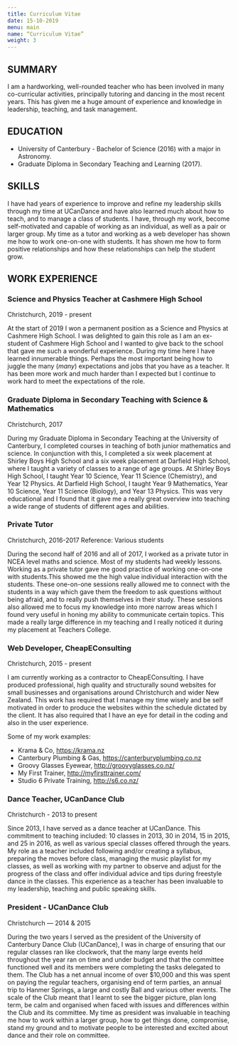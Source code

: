 ```yaml
---
title: Curriculum Vitae
date: 15-10-2019
menu: main
name: “Curriculum Vitae”
weight: 3
---
```


## SUMMARY

I am a hardworking, well-rounded teacher who has been involved in many co-curricular activities, principally tutoring and dancing in the most recent years. This has given me a huge amount of experience and knowledge in leadership, teaching, and task management.

## EDUCATION

- University of Canterbury ​​- Bachelor of Science (2016) with a major in Astronomy.
- Graduate Diploma in Secondary Teaching and Learning (2017).

## SKILLS

I have had years of experience to improve and refine my leadership skills through my time at UCanDance and have also learned much about how to teach, and to manage a class of students. I have, through my work, become self-motivated and capable of working as an individual, as well as a pair or larger group.
My time as a tutor and working as a web developer has shown me how to work one-on-one with students. It has shown me how to form positive relationships and how these relationships can help the student grow.

## WORK EXPERIENCE

### Science and Physics Teacher at Cashmere High School

<p class="sub">Christchurch, 2019 - present</p>

At the start of 2019 I won a permanent position as a Science and Physics at Cashmere High School. I was delighted to gain this role as I am an ex-student of Cashmere High School and I wanted to give back to the school that gave me such a wonderful experience. During my time here I have learned innumerable things. Perhaps the most important being how to juggle the many (_many_) expectations and jobs that you have as a teacher. It has been more work and much harder than I expected but I continue to work hard to meet the expectations of the role.

### Graduate Diploma in Secondary Teaching with Science & Mathematics

<p class="sub">Christchurch, 2017</p>

During my Graduate Diploma in Secondary Teaching at the University of Canterbury, I completed courses in teaching of both junior mathematics and science. In conjunction with this, I completed a six week placement at Shirley Boys High School and a six week placement at Darfield High School, where I taught a variety of classes to a range of age groups. At Shirley Boys High School, I taught Year 10 Science, Year 11 Science (Chemistry), and Year 12 Physics. At Darfield High School, I taught Year 9 Mathematics, Year 10 Science, Year 11 Science (Biology), and Year 13 Physics. This was very educational and I found that it gave me a really great overview into teaching a wide range of students of different ages and abilities.

### Private Tutor

<p class="sub">Christchurch, 2016-2017 Reference: Various students</p>

During the second half of 2016 and all of 2017, I worked as a private tutor in NCEA level maths and science. Most of my students had weekly lessons. Working as a private tutor gave me good practice of working one-on-one with students.This showed me the high value individual interaction with the students. These one-on-one sessions really allowed me to connect with the students in a way which gave them the freedom to ask questions without being afraid, and to really push themselves in their study. These sessions also allowed me to focus my knowledge into more narrow areas which I found very useful in honing my ability to communicate certain topics. This made a really large difference in my teaching and I really noticed it during my placement at Teachers College.

### Web Developer, CheapEConsulting

<p class="sub">Christchurch, 2015 - present</p>

I am currently working as a contractor to CheapEConsulting. I have produced professional, high quality and structurally sound websites for small businesses and organisations around Christchurch and wider New Zealand. This work has required that I manage my time wisely and be self motivated in order to produce the websites within the schedule dictated by the client. It has also required that I have an eye for detail in the coding and also in the user experience.

Some of my work examples:

- Krama & Co, ​https://krama.nz
- Canterbury Plumbing & Gas,
https://canterburyplumbing.co.nz
- Groovy Glasses Eyewear, ​http://groovyglasses.co.nz/
- My First Trainer, ​http://myfirsttrainer.com/
- Studio 6 Private Training, ​http://s6.co.nz/

### Dance Teacher, UCanDance Club

<p class="sub">Christchurch - 2013 to present</p>

Since 2013, I have served as a dance teacher at UCanDance. This commitment to teaching included: 10 classes in 2013, 30 in 2014, 15 in 2015, and 25 in 2016, as well as various special classes offered through the years. My role as a teacher included following and/or creating a syllabus, preparing the moves before class, managing the music playlist for my classes, as well as working with my partner to observe and adjust for the progress of the class and offer individual advice and tips during freestyle dance in the classes. This experience as a teacher has been invaluable to my leadership, teaching and public speaking skills.

### President - UCanDance Club

<p class="sub">Christchurch — 2014 & 2015</p>

During the two years I served as the president of the University of Canterbury Dance Club (UCanDance), I was in charge of ensuring that our regular classes ran like clockwork, that the many large events held throughout the year ran on time and under budget and that the committee functioned well and its members were completing the tasks delegated to them.
The Club has a net annual income of over $10,000 and this was spent on paying the regular teachers, organising end of term parties, an annual trip to Hanmer Springs, a large and costly Ball and various other events. The scale of the Club meant that I learnt to see the bigger picture, plan long term, be calm and organised when faced with issues and differences within the Club and its committee.
My time as president was invaluable in teaching me how to work within a larger group, how to get things done, compromise, stand my ground and to motivate people to be interested and excited about dance and their role on committee.

